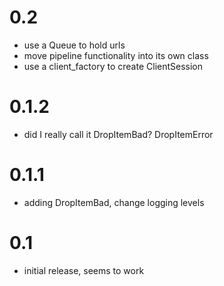 # 0.2

* use a Queue to hold urls
* move pipeline functionality into its own class
* use a client_factory to create ClientSession

# 0.1.2

* did I really call it DropItemBad? DropItemError

# 0.1.1

* adding DropItemBad, change logging levels

# 0.1

* initial release, seems to work
